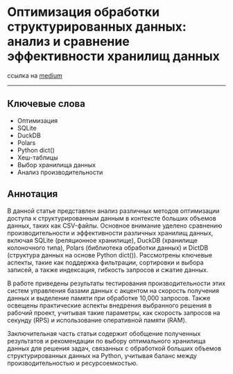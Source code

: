 # Оптимизация обработки структурированных данных: анализ и сравнение эффективности хранилищ данных
ссылка на [medium](https://medium.com/@nikkitkit7/%D0%BE%D0%BF%D1%82%D0%B8%D0%BC%D0%B8%D0%B7%D0%B0%D1%86%D0%B8%D1%8F-%D0%BE%D0%B1%D1%80%D0%B0%D0%B1%D0%BE%D1%82%D0%BA%D0%B8-%D1%81%D1%82%D1%80%D1%83%D0%BA%D1%82%D1%83%D1%80%D0%B8%D1%80%D0%BE%D0%B2%D0%B0%D0%BD%D0%BD%D1%8B%D1%85-%D0%B4%D0%B0%D0%BD%D0%BD%D1%8B%D1%85-%D0%B0%D0%BD%D0%B0%D0%BB%D0%B8%D0%B7-%D0%B8-%D1%81%D1%80%D0%B0%D0%B2%D0%BD%D0%B5%D0%BD%D0%B8%D0%B5-%D1%8D%D1%84%D1%84%D0%B5%D0%BA%D1%82%D0%B8%D0%B2%D0%BD%D0%BE%D1%81%D1%82%D0%B8-%D1%85%D1%80%D0%B0%D0%BD%D0%B8%D0%BB%D0%B8%D1%89-%D0%B4%D0%B0%D0%BD%D0%BD%D1%8B%D1%85-66c96ffd3788)
___

## Ключевые слова
- Оптимизация
- SQLite
- DuckDB
- Polars
- Python dict()
- Хеш-таблицы
- Выбор хранилища данных
- Анализ производительности

## Аннотация
В данной статье представлен анализ различных методов оптимизации доступа к структурированным данным в контексте больших объемов данных, таких как CSV-файлы. Основное внимание уделено сравнению производительности и эффективности различных хранилищ данных, включая SQLite (реляционное хранилище), DuckDB (хранилище колоночного типа), Polars (библиотека обработки данных) и DictDB (структура данных на основе Python dict()). Рассмотрены ключевые аспекты, такие как поддержка фильтрации, сортировки и выбора записей, а также индексация, гибкость запросов и сжатие данных.

В работе приведены результаты тестирования производительности этих систем управления базами данных с акцентом на скорость получения данных и выделение памяти при обработке 10,000 запросов. Также освещены практические аспекты внедрения выбранного решения в рабочий проект, учитывая такие параметры, как скорость запросов на секунду (RPS) и использование оперативной памяти (RAM).

Заключительная часть статьи содержит обобщение полученных результатов и рекомендации по выбору оптимального хранилища данных для решения задач, связанных с обработкой больших объемов структурированных данных на Python, учитывая баланс между производительностью и ресурсоемкостью.
